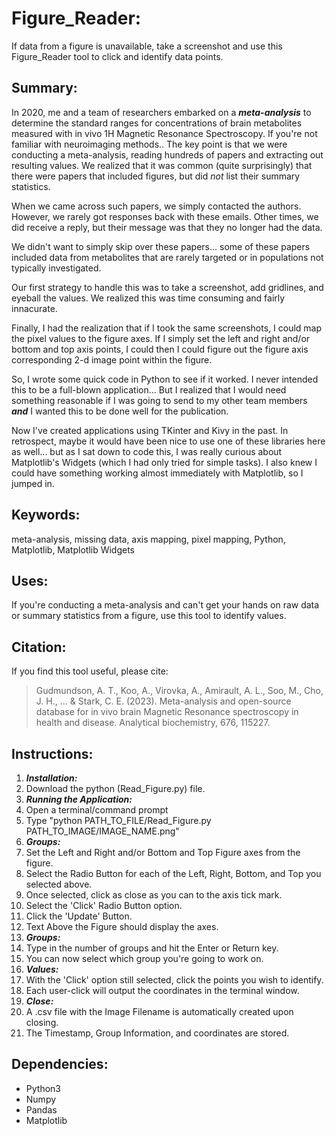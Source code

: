 # Figure_Reader:
If data from a figure is unavailable, take a screenshot and use this Figure_Reader tool to click and identify data points. 

## Summary:
In 2020, me and a team of researchers embarked on a ***meta-analysis*** to determine the standard ranges for concentrations of brain metabolites measured with in vivo 1H Magnetic Resonance Spectroscopy. If you're not familiar with neuroimaging methods.. The key point is that we were conducting a meta-analysis, reading hundreds of papers and extracting out resulting values. We realized that it was common (quite surprisingly) that there were papers that included figures, but did *not* list their summary statistics. 

When we came across such papers, we simply contacted the authors. However, we rarely got responses back with these emails. Other times, we did receive a reply, but their message was that they no longer had the data. 

We didn't want to simply skip over these papers... some of these papers included data from metabolites that are rarely targeted or in populations not typically investigated.

Our first strategy to handle this was to take a screenshot, add gridlines, and eyeball the values. We realized this was time consuming and fairly innacurate. 

Finally, I had the realization that if I took the same screenshots, I could map the pixel values to the figure axes. If I simply set the left and right and/or bottom and top axis points, I could then I could figure out the figure axis corresponding 2-d image point within the figure.

So, I wrote some quick code in Python to see if it worked. I never intended this to be a full-blown application... But I realized that I would need something reasonable if I was going to send to my other team members ***and*** I wanted this to be done well for the publication. 

Now I've created applications using TKinter and Kivy in the past. In retrospect, maybe it would have been nice to use one of these libraries here as well... but as I sat down to code this, I was really curious about Matplotlib's Widgets (which I had only tried for simple tasks). I also knew I could have something working almost immediately with Matplotlib, so I jumped in.

## Keywords:
meta-analysis, missing data, axis mapping, pixel mapping, Python, Matplotlib, Matplotlib Widgets

## Uses:
If you're conducting a meta-analysis and can't get your hands on raw data or summary statistics from a figure, use this tool to identify values.

## Citation:
If you find this tool useful, please cite:

> Gudmundson, A. T., Koo, A., Virovka, A., Amirault, A. L., Soo, M., Cho, J. H., ... & Stark, C. E. (2023). Meta-analysis and open-source database for in vivo brain Magnetic Resonance spectroscopy in health and disease. Analytical biochemistry, 676, 115227.

## Instructions:
1. ***Installation:***
2. Download the python (Read_Figure.py) file.
3. ***Running the Application:***
4. Open a terminal/command prompt
5. Type "python PATH_TO_FILE/Read_Figure.py PATH_TO_IMAGE/IMAGE_NAME.png"
6. ***Groups:***
7. Set the Left and Right and/or Bottom and Top Figure axes from the figure.
8. Select the Radio Button for each of the Left, Right, Bottom, and Top you selected above.
9. Once selected, click as close as you can to the axis tick mark.
10. Select the 'Click' Radio Button option.
11. Click the 'Update' Button.
12. Text Above the Figure should display the axes.
13. ***Groups:***
14. Type in the number of groups and hit the Enter or Return key.
15. You can now select which group you're going to work on.
16. ***Values:***
17. With the 'Click' option still selected, click the points you wish to identify.
18. Each user-click will output the coordinates in the terminal window.
19. ***Close:***
20. A .csv file with the Image Filename is automatically created upon closing. 
21. The Timestamp, Group Information, and coordinates are stored.

## Dependencies:
- Python3
- Numpy
- Pandas
- Matplotlib
